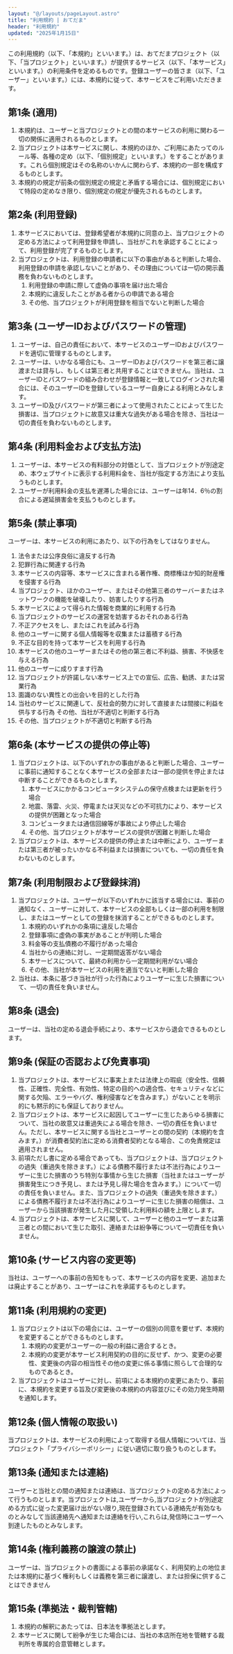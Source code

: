 ```yaml
---
layout: "@/layouts/pageLayout.astro"
title: "利用規約 | おてだま"
header: "利用規約"
updated: "2025年1月15日"
---
```


この利用規約（以下、「本規約」といいます。）は、おてだまプロジェクト（以下、「当プロジェクト」といいます。）が提供するサービス（以下、「本サービス」といいます。）の利用条件を定めるものです。登録ユーザーの皆さま（以下、「ユーザー」といいます。）には、本規約に従って、本サービスをご利用いただきます。

## 第1条 (適用)

1. 本規約は、ユーザーと当プロジェクトとの間の本サービスの利用に関わる一切の関係に適用されるものとします。
2. 当プロジェクトは本サービスに関し、本規約のほか、ご利用にあたってのルール等、各種の定め（以下、「個別規定」といいます。）をすることがあります。これら個別規定はその名称のいかんに関わらず、本規約の一部を構成するものとします。
3. 本規約の規定が前条の個別規定の規定と矛盾する場合には、個別規定において特段の定めなき限り、個別規定の規定が優先されるものとします。

## 第2条 (利用登録)

1. 本サービスにおいては、登録希望者が本規約に同意の上、当プロジェクトの定める方法によって利用登録を申請し、当社がこれを承認することによって、利用登録が完了するものとします。
2. 当プロジェクトは、利用登録の申請者に以下の事由があると判断した場合、利用登録の申請を承認しないことがあり、その理由については一切の開示義務を負わないものとします。
   1. 利用登録の申請に際して虚偽の事項を届け出た場合
   2. 本規約に違反したことがある者からの申請である場合
   3. その他、当プロジェクトが利用登録を相当でないと判断した場合

## 第3条 (ユーザーIDおよびパスワードの管理)

1. ユーザーは、自己の責任において、本サービスのユーザーIDおよびパスワードを適切に管理するものとします。
2. ユーザーは、いかなる場合にも、ユーザーIDおよびパスワードを第三者に譲渡または貸与し、もしくは第三者と共用することはできません。当社は、ユーザーIDとパスワードの組み合わせが登録情報と一致してログインされた場合には、そのユーザーIDを登録しているユーザー自身による利用とみなします。
3. ユーザーID及びパスワードが第三者によって使用されたことによって生じた損害は、当プロジェクトに故意又は重大な過失がある場合を除き、当社は一切の責任を負わないものとします。

## 第4条 (利用料金および支払方法)

1. ユーザーは、本サービスの有料部分の対価として、当プロジェクトが別途定め、本ウェブサイトに表示する利用料金を、当社が指定する方法により支払うものとします。
2. ユーザーが利用料金の支払を遅滞した場合には、ユーザーは年14．6％の割合による遅延損害金を支払うものとします。

## 第5条 (禁止事項)

ユーザーは、本サービスの利用にあたり、以下の行為をしてはなりません。

1. 法令または公序良俗に違反する行為
2. 犯罪行為に関連する行為
3. 本サービスの内容等、本サービスに含まれる著作権、商標権ほか知的財産権を侵害する行為
4. 当プロジェクト、ほかのユーザー、またはその他第三者のサーバーまたはネットワークの機能を破壊したり、妨害したりする行為
5. 本サービスによって得られた情報を商業的に利用する行為
6. 当プロジェクトのサービスの運営を妨害するおそれのある行為
7. 不正アクセスをし、またはこれを試みる行為
8. 他のユーザーに関する個人情報等を収集または蓄積する行為
9. 不正な目的を持って本サービスを利用する行為
10. 本サービスの他のユーザーまたはその他の第三者に不利益、損害、不快感を与える行為
11. 他のユーザーに成りすます行為
12. 当プロジェクトが許諾しない本サービス上での宣伝、広告、勧誘、または営業行為
13. 面識のない異性との出会いを目的とした行為
14. 当社のサービスに関連して、反社会的勢力に対して直接または間接に利益を供与する行為
その他、当社が不適切と判断する行為
15. その他、当プロジェクトが不適切と判断する行為

## 第6条 (本サービスの提供の停止等)

1. 当プロジェクトは、以下のいずれかの事由があると判断した場合、ユーザーに事前に通知することなく本サービスの全部または一部の提供を停止または中断することができるものとします。
   1. 本サービスにかかるコンピュータシステムの保守点検または更新を行う場合
   2. 地震、落雷、火災、停電または天災などの不可抗力により、本サービスの提供が困難となった場合
   3. コンピュータまたは通信回線等が事故により停止した場合
   4. その他、当プロジェクトが本サービスの提供が困難と判断した場合
2. 当プロジェクトは、本サービスの提供の停止または中断により、ユーザーまたは第三者が被ったいかなる不利益または損害についても、一切の責任を負わないものとします。

## 第7条 (利用制限および登録抹消)

1. 当プロジェクトは、ユーザーが以下のいずれかに該当する場合には、事前の通知なく、ユーザーに対して、本サービスの全部もしくは一部の利用を制限し、またはユーザーとしての登録を抹消することができるものとします。
   1. 本規約のいずれかの条項に違反した場合
   2. 登録事項に虚偽の事実があることが判明した場合
   3. 料金等の支払債務の不履行があった場合
   4. 当社からの連絡に対し、一定期間返答がない場合
   5. 本サービスについて、最終の利用から一定期間利用がない場合
   6. その他、当社が本サービスの利用を適当でないと判断した場合
2. 当社は、本条に基づき当社が行った行為によりユーザーに生じた損害について、一切の責任を負いません。

## 第8条 (退会)

ユーザーは、当社の定める退会手続により、本サービスから退会できるものとします。

## 第9条 (保証の否認および免責事項)

1. 当プロジェクトは、本サービスに事実上または法律上の瑕疵（安全性、信頼性、正確性、完全性、有効性、特定の目的への適合性、セキュリティなどに関する欠陥、エラーやバグ、権利侵害などを含みます。）がないことを明示的にも黙示的にも保証しておりません。
2. 当プロジェクトは、本サービスに起因してユーザーに生じたあらゆる損害について、当社の故意又は重過失による場合を除き、一切の責任を負いません。ただし、本サービスに関する当社とユーザーとの間の契約（本規約を含みます。）が消費者契約法に定める消費者契約となる場合、この免責規定は適用されません。
3. 前項ただし書に定める場合であっても、当プロジェクトは、当プロジェクトの過失（重過失を除きます。）による債務不履行または不法行為によりユーザーに生じた損害のうち特別な事情から生じた損害（当社またはユーザーが損害発生につき予見し、または予見し得た場合を含みます。）について一切の責任を負いません。また、当プロジェクトの過失（重過失を除きます。）による債務不履行または不法行為によりユーザーに生じた損害の賠償は、ユーザーから当該損害が発生した月に受領した利用料の額を上限とします。
4. 当プロジェクトは、本サービスに関して、ユーザーと他のユーザーまたは第三者との間において生じた取引、連絡または紛争等について一切責任を負いません。

## 第10条 (サービス内容の変更等)

当社は、ユーザーへの事前の告知をもって、本サービスの内容を変更、追加または廃止することがあり、ユーザーはこれを承諾するものとします。

## 第11条 (利用規約の変更)

1. 当プロジェクトは以下の場合には、ユーザーの個別の同意を要せず、本規約を変更することができるものとします。
   1. 本規約の変更がユーザーの一般の利益に適合するとき。
   2. 本規約の変更が本サービス利用契約の目的に反せず、かつ、変更の必要性、変更後の内容の相当性その他の変更に係る事情に照らして合理的なものであるとき。
2. 当プロジェクトはユーザーに対し、前項による本規約の変更にあたり、事前に、本規約を変更する旨及び変更後の本規約の内容並びにその効力発生時期を通知します。

## 第12条 (個人情報の取扱い)

当プロジェクトは、本サービスの利用によって取得する個人情報については、当プロジェクト「プライバシーポリシー」に従い適切に取り扱うものとします。

## 第13条 (通知または連絡)

ユーザーと当社との間の通知または連絡は、当プロジェクトの定める方法によって行うものとします。当プロジェクトは,ユーザーから,当プロジェクトが別途定める方式に従った変更届け出がない限り,現在登録されている連絡先が有効なものとみなして当該連絡先へ通知または連絡を行い,これらは,発信時にユーザーへ到達したものとみなします。

## 第14条 (権利義務の譲渡の禁止)

ユーザーは、当プロジェクトの書面による事前の承諾なく、利用契約上の地位または本規約に基づく権利もしくは義務を第三者に譲渡し、または担保に供することはできません

## 第15条 (準拠法・裁判管轄)

1. 本規約の解釈にあたっては、日本法を準拠法とします。
2. 本サービスに関して紛争が生じた場合には、当社の本店所在地を管轄する裁判所を専属的合意管轄とします。
